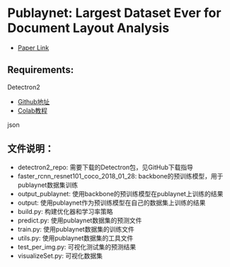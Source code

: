 # Publaynet: Largest Dataset Ever for Document Layout Analysis
+ [Paper Link](https://arxiv.org/pdf/1908.07836)

## Requirements:
Detectron2 
* [Github地址](https://github.com/facebookresearch/detectron2)
* [Colab教程](https://colab.research.google.com/drive/16jcaJoc6bCFAQ96jDe2HwtXj7BMD_-m5)

json

## 文件说明：
* detectron2_repo: 需要下载的Detectron包，见GitHub下载指导
* faster_rcnn_resnet101_coco_2018_01_28: backbone的预训练模型，用于publaynet数据集训练
* output_publaynet: 使用backbone的预训练模型在publaynet上训练的结果
* output: 使用publaynet作为预训练模型在自己的数据集上训练的结果
* build.py: 构建优化器和学习率策略
* predict.py: 使用publaynet数据集的预测文件
* train.py: 使用publaynet数据集的训练文件
* utils.py: 使用publaynet数据集的工具文件
* test_per_img.py: 可视化测试集的预测结果
* visualizeSet.py: 可视化数据集

